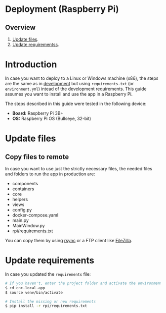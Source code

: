 # Deployment (Raspberry Pi)

## Overview

1. [Update files](#update-files).
1. [Update requirementss](#update-requirements).

# Introduction

In case you want to deploy to a Linux or Windows machine (x86), the steps are the same as in [development](./development.md) but using `requirements.txt` (or `environment.yml`) intead of the development requirements. This guide assumes you want to install and use the app in a Raspberry Pi.

The steps described in this guide were tested in the following device:
- **Board:** Raspberry Pi 3B+
- **OS:** Raspberry Pi OS (Bullseye, 32-bit)

# Update files

## Copy files to remote

In case you want to use just the strictly necessary files, the needed files and folders to run the app in production are:

- components
- containers
- core
- helpers
- views
- config.py
- docker-compose.yaml
- main.py
- MainWindow.py
- rpi/requirements.txt

You can copy them by using [rsync](https://www.raspberrypi.com/documentation/computers/remote-access.html#using-rsync) or a FTP client like [FileZilla](https://docs.digitalocean.com/products/droplets/how-to/transfer-files/).

# Update requirements

In case you updated the `requirements` file:

```bash
# If you haven't, enter the project folder and activate the environment
$ cd cnc-local-app
$ source venv/bin/activate

# Install the missing or new requirements
$ pip install -r rpi/requirements.txt
```
